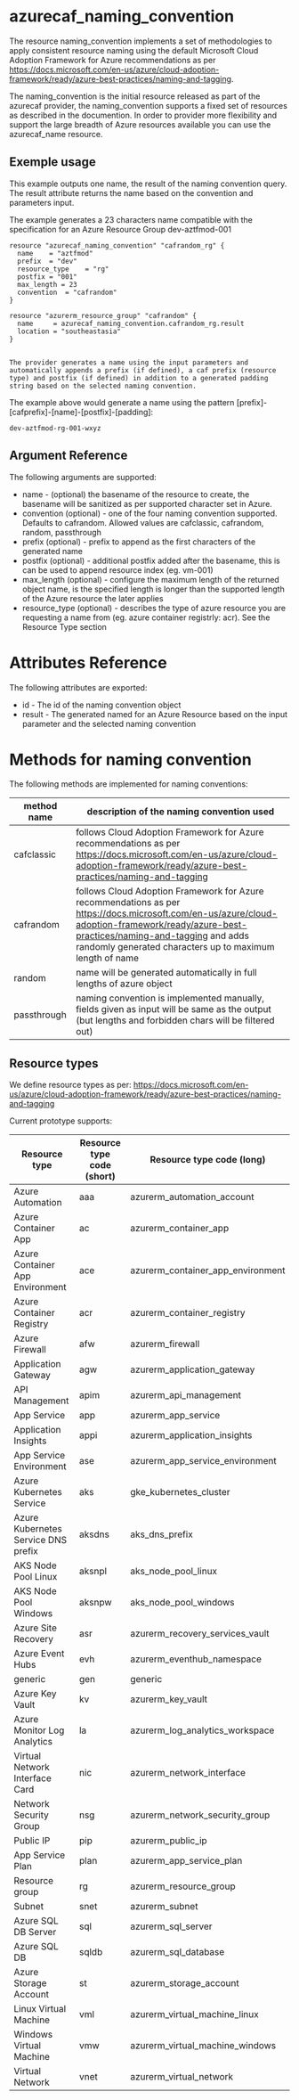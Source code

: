 # azurecaf_naming_convention

The resource naming_convention implements a set of methodologies to apply consistent resource naming using the default Microsoft Cloud Adoption Framework for Azure recommendations as per https://docs.microsoft.com/en-us/azure/cloud-adoption-framework/ready/azure-best-practices/naming-and-tagging.

The naming_convention is the initial resource released as part of the azurecaf provider, the naming_convention supports a fixed set of resources as described in the documention. In order to provider more flexibility and support the large breadth of Azure resources available you can use the azurecaf_name resource.

## Exemple usage
This example outputs one name, the result of the naming convention query. The result attribute returns the name based on the convention and parameters input.

The example generates a 23 characters name compatible with the specification for an Azure Resource Group
dev-aztfmod-001

```hcl
resource "azurecaf_naming_convention" "cafrandom_rg" {  
  name    = "aztfmod"
  prefix  = "dev"
  resource_type    = "rg"
  postfix = "001"
  max_length = 23
  convention  = "cafrandom"
}

resource "azurerm_resource_group" "cafrandom" {
  name     = azurecaf_naming_convention.cafrandom_rg.result
  location = "southeastasia"
}


The provider generates a name using the input parameters and automatically appends a prefix (if defined), a caf prefix (resource type) and postfix (if defined) in addition to a generated padding string based on the selected naming convention.

```
The example above would generate a name using the pattern [prefix]-[cafprefix]-[name]-[postfix]-[padding]:

```
dev-aztfmod-rg-001-wxyz
```

## Argument Reference

The following arguments are supported:

* name - (optional) the basename of the resource to create, the basename will be sanitized as per supported character set in Azure.
* convention (optional) - one of the four naming convention supported. Defaults to cafrandom. Allowed values are cafclassic, cafrandom, random, passthrough
* prefix (optional) - prefix to append as the first characters of the generated name
* postfix (optional) -  additional postfix added after the basename, this is can be used to append resource index (eg. vm-001)
* max_length (optional) - configure the maximum length of the returned object name, is the specified length is longer than the supported length of the Azure resource the later applies
* resource_type (optional) -  describes the type of azure resource you are requesting a name from (eg. azure container registrly: acr). See the Resource Type section

# Attributes Reference
The following attributes are exported:

* id - The id of the naming convention object
* result - The generated named for an Azure Resource based on the input parameter and the selected naming convention


# Methods for naming convention

The following methods are implemented for naming conventions:

| method name | description of the naming convention used |
| -- | -- |
| cafclassic | follows Cloud Adoption Framework for Azure recommendations as per https://docs.microsoft.com/en-us/azure/cloud-adoption-framework/ready/azure-best-practices/naming-and-tagging |
| cafrandom | follows Cloud Adoption Framework for Azure recommendations as per https://docs.microsoft.com/en-us/azure/cloud-adoption-framework/ready/azure-best-practices/naming-and-tagging and adds randomly generated characters up to maximum length of name |
| random | name will be generated automatically in full lengths of azure object |
| passthrough | naming convention is implemented manually, fields given as input will be same as the output (but lengths and forbidden chars will be filtered out) |

## Resource types

We define resource types as per: https://docs.microsoft.com/en-us/azure/cloud-adoption-framework/ready/azure-best-practices/naming-and-tagging 

Current prototype supports:

| Resource type                       | Resource type code (short)  | Resource type code (long)               |
| ----------------------------------- | ----------------------------|-----------------------------------------|
| Azure Automation                    | aaa                         | azurerm_automation_account              |
| Azure Container App                 | ac                          | azurerm_container_app                   |
| Azure Container App Environment     | ace                         | azurerm_container_app_environment       |
| Azure Container Registry            | acr                         | azurerm_container_registry              |
| Azure Firewall                      | afw                         | azurerm_firewall                        |
| Application Gateway                 | agw                         | azurerm_application_gateway             |
| API Management                      | apim                        | azurerm_api_management                  |
| App Service                         | app                         | azurerm_app_service                     |
| Application Insights                | appi                        | azurerm_application_insights            |
| App Service Environment             | ase                         | azurerm_app_service_environment         |
| Azure Kubernetes Service            | aks                         | gke_kubernetes_cluster              |
| Azure Kubernetes Service DNS prefix | aksdns                      | aks_dns_prefix                          |
| AKS Node Pool Linux                 | aksnpl                      | aks_node_pool_linux                     |
| AKS Node Pool Windows               | aksnpw                      | aks_node_pool_windows                   |
| Azure Site Recovery                 | asr                         | azurerm_recovery_services_vault         |
| Azure Event Hubs                    | evh                         | azurerm_eventhub_namespace              |
| generic                             | gen                         | generic                                 |
| Azure Key Vault                     | kv                          | azurerm_key_vault                       |
| Azure Monitor Log Analytics         | la                          | azurerm_log_analytics_workspace         |
| Virtual Network Interface Card      | nic                         | azurerm_network_interface               |
| Network Security Group              | nsg                         | azurerm_network_security_group          |
| Public IP                           | pip                         | azurerm_public_ip                       |
| App Service Plan                    | plan                        | azurerm_app_service_plan                |
| Resource group                      | rg                          | azurerm_resource_group                  |
| Subnet                              | snet                        | azurerm_subnet                          |
| Azure SQL DB Server                 | sql                         | azurerm_sql_server                      |
| Azure SQL DB                        | sqldb                       | azurerm_sql_database                    |
| Azure Storage Account               | st                          | azurerm_storage_account                 |
| Linux Virtual Machine               | vml                         | azurerm_virtual_machine_linux           |
| Windows Virtual Machine             | vmw                         | azurerm_virtual_machine_windows         |
| Virtual Network                     | vnet                        | azurerm_virtual_network                 |
